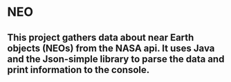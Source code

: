 # NEO

## This project gathers data about near Earth objects (NEOs) from the NASA api. It uses Java and the Json-simple library to parse the data and print information to the console.
